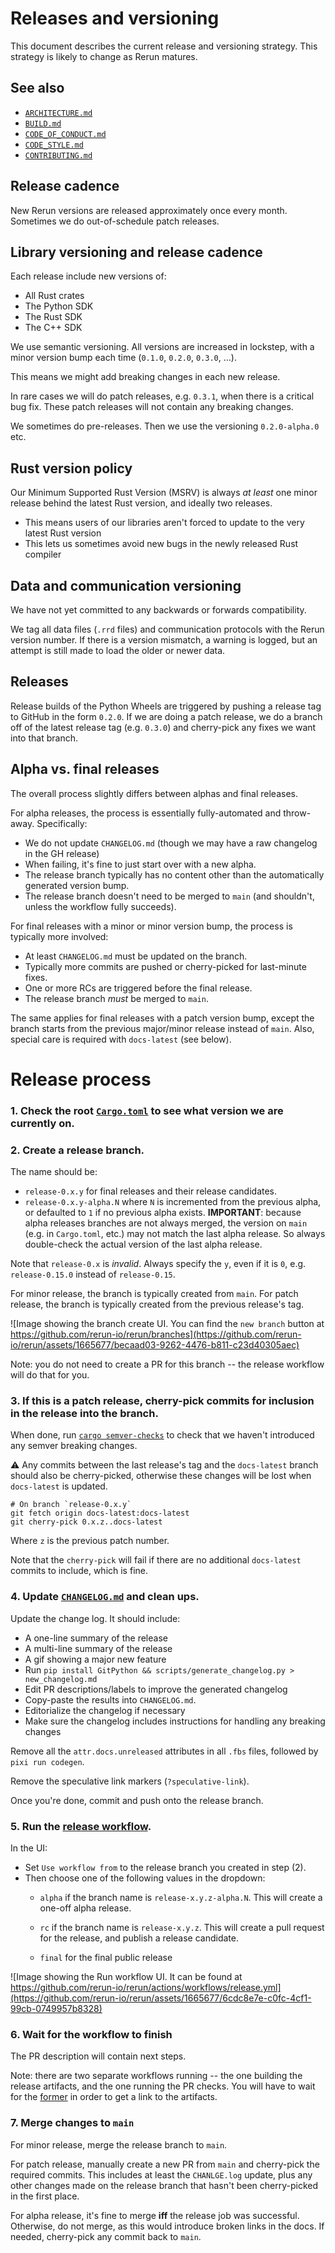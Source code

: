 # Releases and versioning
This document describes the current release and versioning strategy. This strategy is likely to change as Rerun matures.


## See also
* [`ARCHITECTURE.md`](ARCHITECTURE.md)
* [`BUILD.md`](BUILD.md)
* [`CODE_OF_CONDUCT.md`](CODE_OF_CONDUCT.md)
* [`CODE_STYLE.md`](CODE_STYLE.md)
* [`CONTRIBUTING.md`](CONTRIBUTING.md)


## Release cadence
New Rerun versions are released approximately once every month. Sometimes we do out-of-schedule patch releases.


## Library versioning and release cadence
Each release include new versions of:
* All Rust crates
* The Python SDK
* The Rust SDK
* The C++ SDK

We use semantic versioning. All versions are increased in lockstep, with a minor version bump each time (`0.1.0`, `0.2.0`, `0.3.0`, …).

This means we might add breaking changes in each new release.

In rare cases we will do patch releases, e.g. `0.3.1`, when there is a critical bug fix. These patch releases will not contain any breaking changes.

We sometimes do pre-releases. Then we use the versioning `0.2.0-alpha.0` etc.


## Rust version policy
Our Minimum Supported Rust Version (MSRV) is always _at least_ one minor release behind the latest Rust version, and ideally two releases.
* This means users of our libraries aren't forced to update to the very latest Rust version
* This lets us sometimes avoid new bugs in the newly released Rust compiler


## Data and communication versioning
We have not yet committed to any backwards or forwards compatibility.

We tag all data files (`.rrd` files) and communication protocols with the Rerun version number. If there is a version mismatch, a warning is logged, but an attempt is still made to load the older or newer data.


## Releases
Release builds of the Python Wheels are triggered by pushing a release tag to GitHub in the form `0.2.0`.
If we are doing a patch release, we do a branch off of the latest release tag (e.g. `0.3.0`) and cherry-pick any fixes we want into that branch.

## Alpha vs. final releases

The overall process slightly differs between alphas and final releases.

For alpha releases, the process is essentially fully-automated and throw-away. Specifically:
- We do not update `CHANGELOG.md` (though we may have a raw changelog in the GH release)
- When failing, it's fine to just start over with a new alpha.
- The release branch typically has no content other than the automatically generated version bump.
- The release branch doesn't need to be merged to `main` (and shouldn't, unless the workflow fully succeeds).

For final releases with a minor or minor version bump, the process is typically more involved:
- At least `CHANGELOG.md` must be updated on the branch.
- Typically more commits are pushed or cherry-picked for last-minute fixes.
- One or more RCs are triggered before the final release.
- The release branch _must_ be merged to `main`.

The same applies for final releases with a patch version bump, except the branch starts from the previous major/minor release instead of `main`. Also, special care is required with `docs-latest` (see below).

# Release process

### 1. Check the root [`Cargo.toml`](./Cargo.toml) to see what version we are currently on.

### 2. Create a release branch.

The name should be:
- `release-0.x.y` for final releases and their release candidates.
- `release-0.x.y-alpha.N` where `N` is incremented from the previous alpha,
  or defaulted to `1` if no previous alpha exists.
 **IMPORTANT**: because alpha releases branches are not always merged, the version on `main` (e.g. in `Cargo.toml`, etc.) may not match the last alpha release. So always double-check the actual version of the last alpha release.

Note that `release-0.x` is _invalid_. Always specify the `y`, even if it is `0`,
e.g. `release-0.15.0` instead of `release-0.15`.

For minor release, the branch is typically created from `main`. For patch release, the branch is typically created
from the previous release's tag.

![Image showing the branch create UI. You can find the `new branch` button at https://github.com/rerun-io/rerun/branches](https://github.com/rerun-io/rerun/assets/1665677/becaad03-9262-4476-b811-c23d40305aec)

Note: you do not need to create a PR for this branch -- the release workflow will do that for you.

### 3. If this is a patch release, cherry-pick commits for inclusion in the release into the branch.

When done, run [`cargo semver-checks`](https://github.com/obi1kenobi/cargo-semver-checks) to check that we haven't introduced any semver breaking changes.

:warning: Any commits between the last release's tag and the `docs-latest` branch should also be cherry-picked,
otherwise these changes will be lost when `docs-latest` is updated.

```
# On branch `release-0.x.y`
git fetch origin docs-latest:docs-latest
git cherry-pick 0.x.z..docs-latest
```

Where `z` is the previous patch number.

Note that the `cherry-pick` will fail if there are no additional `docs-latest` commits to include,
which is fine.

### 4. Update [`CHANGELOG.md`](./CHANGELOG.md) and clean ups.

Update the change log. It should include:
  - A one-line summary of the release
  - A multi-line summary of the release
  - A gif showing a major new feature
  - Run `pip install GitPython && scripts/generate_changelog.py > new_changelog.md`
  - Edit PR descriptions/labels to improve the generated changelog
  - Copy-paste the results into `CHANGELOG.md`.
  - Editorialize the changelog if necessary
  - Make sure the changelog includes instructions for handling any breaking changes

Remove all the `attr.docs.unreleased` attributes in all `.fbs` files, followed by `pixi run codegen`.

Remove the speculative link markers (`?speculative-link`).


Once you're done, commit and push onto the release branch.

### 5. Run the [release workflow](https://github.com/rerun-io/rerun/actions/workflows/release.yml).

In the UI:
- Set `Use workflow from` to the release branch you created in step (2).
- Then choose one of the following values in the dropdown:
  - `alpha` if the branch name is `release-x.y.z-alpha.N`.
    This will create a one-off alpha release.

  - `rc` if the branch name is `release-x.y.z`.
    This will create a pull request for the release, and publish a release candidate.

  - `final` for the final public release

![Image showing the Run workflow UI. It can be found at https://github.com/rerun-io/rerun/actions/workflows/release.yml](https://github.com/rerun-io/rerun/assets/1665677/6cdc8e7e-c0fc-4cf1-99cb-0749957b8328)

### 6. Wait for the workflow to finish

The PR description will contain next steps.

Note: there are two separate workflows running -- the one building the release artifacts, and the one running the PR checks.
You will have to wait for the [former](https://github.com/rerun-io/rerun/actions/workflows/release.yml) in order to get a link to the artifacts.

### 7. Merge changes to `main`

For minor release, merge the release branch to `main`.

For patch release, manually create a new PR from `main` and cherry-pick the required commits. This includes at least
the `CHANLGE.log` update, plus any other changes made on the release branch that hasn't been cherry-picked in the
first place.

For alpha release, it's fine to merge **iff** the release job was successful. Otherwise, do not merge, as this would
introduce broken links in the docs. If needed, cherry-pick any commit back to `main`.
